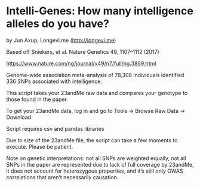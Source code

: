 # Intelli-Genes: How many intelligence alleles do you have?
by Jun Axup, Longevi.me (http://longevi.me)

Based off Sniekers, et al. Nature Genetics 49, 1107–1112 (2017)

https://www.nature.com/ng/journal/v49/n7/full/ng.3869.html

Genome-wide association meta-analysis of 78,308 individuals identified 336 SNPs associated with intelligence.

This script takes your 23andMe raw data and compares your genotype to those found in the paper.

To get your 23andMe data, log in and go to Tools -> Browse Raw Data -> Download

Script requires csv and pandas libraries

Due to size of the 23andMe file, the script can take a few moments to execute. Please be patient.

Note on genetic interpretations: not all SNPs are weighted equally, not all SNPs in the paper are represented due to lack of full coverage by 23andMe, it does not account for heterozygous properties, and it’s still only GWAS correlations that aren’t necessarily causation.
